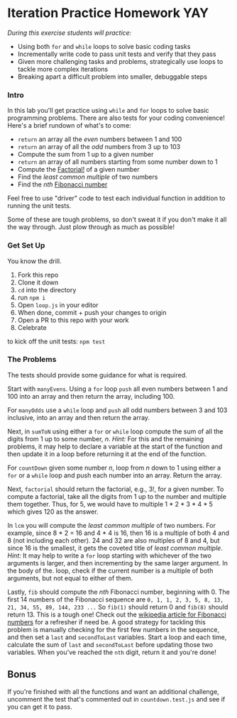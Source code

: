# Iteration Practice Homework YAY

_During this exercise students will practice:_
- Using both `for` and `while` loops to solve basic coding tasks
- Incrementally write code to pass unit tests and verify that they pass
- Given more challenging tasks and problems, strategically use loops to tackle more complex iterations
- Breaking apart a difficult problem into smaller, debuggable steps

### Intro

In this lab you'll get practice using `while` and `for` loops to solve basic programming problems.  There are also tests for your coding convenience!  Here's a brief rundown of what's to come:

- `return` an array all the *even* numbers between 1 and 100
- `return` an array of all the *odd* numbers from 3 up to 103
- Compute the sum from 1 up to a given number
- `return` an array of all numbers starting from some number down to 1
- Compute the [Factorial!](https://en.wikipedia.org/wiki/Factorial) of a given number
- Find the *least common multiple* of two numbers
- Find the _nth_ [Fibonacci number](https://en.wikipedia.org/wiki/Fibonacci)

Feel free to use "driver" code to test each individual function in addition to running the unit tests.

Some of these are tough problems, so don't sweat it if you don't make it all the way through.  Just plow through as much as possible!

### Get Set Up

You know the drill.

1. Fork this repo
1. Clone it down
1. `cd` into the directory
1. run `npm i`
1. Open `loop.js` in your editor
1. When done, commit + push your changes to origin
1. Open a PR to this repo with your work
1. Celebrate


to kick off the unit tests: ```npm test```

### The Problems
The tests should provide some guidance for what is required.  

Start with `manyEvens`.  Using a `for` loop `push` all even numbers between 1 and 100 into an array and then return the array, including 100.

For `manyOdds` use a `while` loop and `push` all odd numbers between 3 and 103 inclusive, into an array and then return the array.

Next, in `sumToN` using either a `for` or `while` loop compute the sum of all the digits from 1 up to some number, _n_.  *Hint:* For this and the remaining problems, it may help to declare a variable at the start of the function and then update it in a loop before returning it at the end of the function.

For `countDown` given some number _n_, loop from _n_ down to 1 using either a `for` or a `while` loop and push each number into an array. Return the array.

Next, `factorial` should return the factorial, e.g., 3!, for a given number.  To compute a factorial, take all the digits from 1 up to the number and multiple them together.  Thus, for 5, we would have to multiple 1 * 2 * 3 * 4 * 5 which gives 120 as the answer.  

In `lcm` you will compute the _least common multiple_ of two numbers.  For example, since 8 * 2 = 16 and 4 * 4 is 16, then 16 is a multiple of both 4 and 8 (not including each other).  24 and 32 are also multiples of 8 and 4, but since 16 is the smallest, it gets the coveted title of _least common multiple_. *Hint:* It may help to write a `for` loop starting with whichever of the two arguments is larger, and then incrementing by the same larger argument.  In the body of the. loop, check if the current number is a multiple of both arguments, but not equal to either of them.

Lastly, `fib` should compute the _nth_ Fibonacci number, beginning with 0.  The first 14 numbers of the Fibonacci sequence are `0, 1, 1, 2, 3, 5, 8, 13, 21, 34, 55, 89, 144, 233 ...` So `fib(1)` should return 0 and `fib(8)` should return 13.  This is a tough one!  Check out the [wikipedia article for Fibonacci numbers](https://en.wikipedia.org/wiki/Fibonacci_number) for a refresher if need be.  A good strategy for tackling this problem is manually checking for the first few numbers in the sequence, and then set a `last` and `secondToLast` variables.  Start a loop and each time, calculate the sum of `last` and `secondToLast` before updating those two variables.  When you've reached the `nth` digit, return it and you're done!

## Bonus

If you're finished with all the functions and want an additional challenge, uncomment the test that's commented out in `countdown.test.js` and see if you can get it to pass. 
